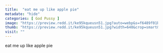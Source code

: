 ```yaml
---
title:  "eat me up like apple pie"
metadate: "hide"
categories: [ God Pussy ]
image: "https://preview.redd.it/ke95kqueusn51.jpg?auto=webp&s=f6489f01b7b0ae6895d4a9a1d5c9cd5dc31f5089"
thumb: "https://preview.redd.it/ke95kqueusn51.jpg?width=640&crop=smart&auto=webp&s=1bdd165d635ec8d3081533a2a1639238a89bb774"
visit: ""
---
```

eat me up like apple pie
